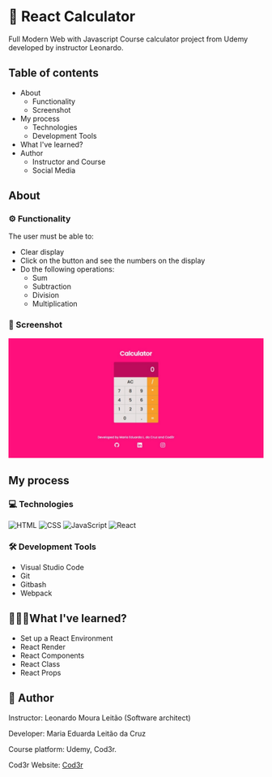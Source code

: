 # 📲 React Calculator

Full Modern Web with Javascript Course calculator project from Udemy developed by instructor Leonardo.

## Table of contents

- About
    - Functionality
    - Screenshot
- My process
    - Technologies
    - Development Tools
- What I've learned?
- Author
    - Instructor and Course
    - Social Media

## About

### ⚙️ Functionality

The user must be able to:

- Clear display
- Click on the button and see the numbers on the display
- Do the following operations:
    - Sum
    - Subtraction
    - Division
    - Multiplication

### 📸 Screenshot

![Screenshot](./src/img/calculator_screenshot.jpeg)

## My process

### 💻 Technologies

![HTML](https://img.shields.io/badge/HTML-239120?style=for-the-badge&logo=html5&logoColor=white)
![CSS](https://img.shields.io/badge/CSS-239120?&style=for-the-badge&logo=css3&logoColor=white)
![JavaScript](https://img.shields.io/badge/JavaScript-F7DF1E?style=for-the-badge&logo=javascript&logoColor=black)
![React](https://img.shields.io/badge/React-20232A?style=for-the-badge&logo=react&logoColor=61DAFB)

### 🛠️ Development Tools

- Visual Studio Code
- Git
- Gitbash
- Webpack

## 👩🏽‍💻What I've learned?

- Set up a React Environment
- React Render
- React Components
- React Class
- React Props

## 📍 Author

Instructor: Leonardo Moura Leitão (Software architect)

Developer: Maria Eduarda Leitão da Cruz

Course platform: Udemy, Cod3r.

Cod3r Website: [Cod3r](www.cod3r.com.br)


